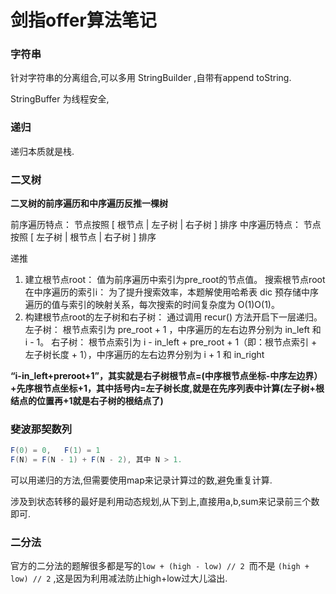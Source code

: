 # 剑指offer算法笔记

### 字符串

针对字符串的分离组合,可以多用 StringBuilder ,自带有append toString.

 StringBuffer 为线程安全,



### 递归

递归本质就是栈.



### 二叉树

**二叉树的前序遍历和中序遍历反推一棵树**

前序遍历特点： 节点按照 [ 根节点 | 左子树 | 右子树 ] 排序
中序遍历特点： 节点按照 [ 左子树 | 根节点 | 右子树 ] 排序

递推

1. 建立根节点root： 值为前序遍历中索引为pre_root的节点值。
   搜索根节点root在中序遍历的索引i： 为了提升搜索效率，本题解使用哈希表 dic 预存储中序遍历的值与索引的映射关系，每次搜索的时间复杂度为 O(1)O(1)。
2. 构建根节点root的左子树和右子树： 通过调用 recur() 方法开启下一层递归。
   左子树： 根节点索引为 pre_root + 1 ，中序遍历的左右边界分别为 in_left 和 i - 1。
   右子树： 根节点索引为 i - in_left + pre_root + 1（即：根节点索引 + 左子树长度 + 1），中序遍历的左右边界分别为 i + 1 和 in_right

 **“i-in_left+preroot+1”，其实就是右子树根节点=(中序根节点坐标-中序左边界）+先序根节点坐标+1，其中括号内=左子树长度,就是在先序列表中计算(左子树+根结点的位置再+1就是右子树的根结点了)** 

###  斐波那契数列 

```java
F(0) = 0,   F(1) = 1
F(N) = F(N - 1) + F(N - 2), 其中 N > 1.
```

可以用递归的方法,但需要使用map来记录计算过的数,避免重复计算.

涉及到状态转移的最好是利用动态规划,从下到上,直接用a,b,sum来记录前三个数即可.



### 二分法

 官方的二分法的题解很多都是写的`low + (high - low) // 2 `而不是 `(high + low) // 2` ,这是因为利用减法防止high+low过大儿溢出.

